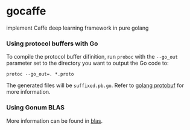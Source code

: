 # gocaffe
implement Caffe deep learning framework in pure golang

### Using protocol buffers with Go

To compile the protocol buffer difinition, run `proboc` with the
`--go_out` parameter set to the directory you want to output the
Go code to:

```
protoc --go_out=. *.proto
```

The generated files will be `suffixed.pb.go`. Refer to [golang
protobuf](https://github.com/golang/protobuf) for more information.

### Using Gonum BLAS

More information can be found in [blas](https://github.com/gonum/blas).
